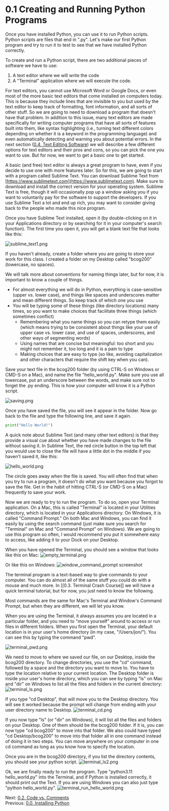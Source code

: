# 0.1 Creating and Running Python Programs

Once you have installed Python, you can use it to run Python scripts. 
Python scripts are files that end in ".py". Let's make our first Python program and try to run it 
to test to see that we have installed Python correctly. 

To create and run a Python script, there are two additional pieces of software we have to use:
1. A text editor where we will write the code
2. A "Terminal" application where we will execute the code.

For text editors, you cannot use Microsoft Word or Google Docs, or even most of the more basic text editors that come 
installed on computers today. This is because they include lines that are invisible to you but used by the text editor 
to keep track of formatting, font information, and all sorts of other stuff. So we are going to need to download a 
program that doesn't have that problem. In addition to this issue, many text editors are made specifically for writing 
computer programs that have all sorts of features built into them, like syntax highlighting (i.e., turning text 
different colors depending on whether it is a keyword in the programming language) and even automatically detecting 
and warning you about potential errors. In the next section 
([0.4. Text Editing Software](0.4.%20Text%20Editing%20Software.md)) 
we will describe a few different options for text editors and their pros and cons, so you can pick the one you want 
to use. But for now, we want to get a basic one to get started. 

A basic (and free) text editor is always a great program to have, even if you decide to use one with more features 
later. So for this, we are going to start with a program called Sublime Text. You can download Sublime Text from 
[https://www.sublimetext.com](https://www.sublimetext.com). Make sure to download and install the correct version for 
your operating system. Sublime Text is free, though it will occasionally pop up a window asking you if you want to 
voluntarily pay for the software to support the developers. If you use Sublime Text a lot and end up rich, you may want to 
consider giving back to the people who made this nice program.

Once you have Sublime Text installed, open it (by double-clicking on it in your Applications directory or by searching 
for it in your computer's search function). The first time you open it, you will get a blank text file that looks like 
this:

![sublime_text1.png](../images/sublime_text1.png)

If you haven't already, create a folder where you are going to store your work for this class. I created a folder 
on my Desktop called "bcog200" (lowercase, no spaces). 

We will talk more about conventions for naming things later, but for now, it is important to know a couple of things. 
- For almost everything we will do in Python, everything is case-sensitive (upper vs. lower case), and things like 
spaces and underscores matter and mean different things. So keep track of which one you use
- You will be typing some of these things (like directory locations) many times, so you want to make choices that 
facilitate three things (which sometimes conflict)
	- Remembering what you name things so you can retype them easily (which means trying to be consistent about 
	things like your use of upper case vs. lower case, and use of spaces, underscores, and other ways of segmenting 
	words)
	- Using names that are concise but meaningful: too short and you might not remember it, too long and it is a pain 
	to type
	- Making choices that are easy to type (so like, avoiding capitalization and other characters that require the 
	shift key when you can).

Save your text file in the bcog200 folder (by using CTRL-S on Windows or CMD-S on a Mac), and name the file 
"hello_world.py". Make sure you use all lowercase, put an underscore between the words, and make sure not to forget 
the .py ending. This is how your computer will know it is a Python script.

![saving.png](../images/saving.png)

Once you have saved the file, you will see it appear in the folder. Now go back to the file and type the following line,
 and save it again.

```Python
print("Hello World!")
```

A quick note about Sublime Text (and many other text editors) is that they provide a visual cue about whether you have 
made changes to the file without saving it. In Sublime Text, the red circle button in the top left that you would use 
to close the file will have a little dot in the middle if you haven't saved it, like this:

![hello_world.png](../images/hello_world.png)

The circle goes away when the file is saved. You will often find that when you try to run a program, it doesn't do what 
you want because you forgot to save the file. Get in the habit of hitting CTRL-S (or CMD-S on a Mac) frequently to save 
your work.

Now we are ready to try to run the program. To do so, open your Terminal application. On a Mac, this is called 
"Terminal" is located in your Utilities directory, which is located in your Applications directory. On Windows, it 
is called "Command Prompt." On both Mac and Windows, you can find it easily by using the search command (just make 
sure you search for "Terminal" on Mac and "Command Prompt" on Windows). We are going to use this program so often, 
I would recommend you put it somewhere easy to access, like adding it to your Dock on your Desktop.

When you have opened the Terminal, you should see a window that looks like this on Mac:
![empty_terminal.png](../images/empty_terminal.png)

Or like this on Windows:
![window_command_prompt screenshot](../images/windows_command_prompt.png)

The terminal program is a text-based way to give commands to your computer. You can do almost all of the same stuff 
you could do with a mouse and much more. In [[0.3. Terminal Crash Course]] we will have a quick terminal tutorial, 
but for now, you just need to know the following. 

Most commands are the same for Mac's Terminal and Window's Command Prompt, but when they are different, we will let 
you know.

When you are using the Terminal, it always assumes you are located in a particular folder, and you need to 
"move yourself" around to access or run files in different folders. When you first open the Terminal, your default 
location is in your user's home directory (in my case, "/Users/jon/"). You can see this by typing the command "pwd".

![terminal_pwd.png](../images/terminal_pwd.png)

We need to move to where we saved our file, on our Desktop, inside the bcog200 directory. To change directories, you 
use the "cd" command, followed by a space and the directory you want to move to. You have to type the location relative 
to your current location. The Desktop folder is inside your user's home directory, which you can see by typing "ls" on 
Mac and "dir" on Windows to list all the files and folders in the current directory:
![terminal_ls.png](../images/terminal_ls.png)

If you type "cd Desktop", that will move you to the Desktop directory. You will see it worked because the prompt will 
change from ending with your user directory name to Desktop.
![terminal_cd.png](../images/terminal_cd.png)

If you now type "ls" (or "dir" on Windows), it will list all the files and folders on your Desktop. One of them should 
be the bcog200 folder. If it is, you can now type "cd bcog200" to move into that folder. We also could have typed 
"cd Desktop/bcog200" to move into that folder all in one command instead of doing it in two steps. You can move 
anywhere on your computer in one cd command as long as you know how to specify the location.

Once you are in the bcog200 directory, if you list the directory contents, you should see your python script.
![terminal_ls2.png](../images/terminal_ls2.png)

Ok, we are finally ready to run the program. Type "python3.11 hello_world.py" into the Terminal, and if Python is 
installed correctly, it should print out the Text. If you are using Windows you can also just type "python hello_world.py".
![terminal_run_hello_world.png](../images/terminal_run_hello_world.png)
 
Next: [0.2. Code vs. Comments](0.2.%20Code%20vs.%20Comments.md)<br>
Previous: [0.0. Installing Python](0.0.%20Installing%20Python.md)
